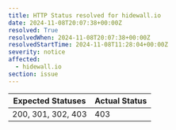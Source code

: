 ```yaml
---
title: HTTP Status resolved for hidewall.io
date: 2024-11-08T20:07:38+00:00Z
resolved: True
resolvedWhen: 2024-11-08T20:07:38+00:00Z
resolvedStartTime: 2024-11-08T11:28:04+00:00Z
severity: notice
affected:
  - hidewall.io
section: issue
---
```


| Expected Statuses | Actual Status  |
|-------------------|----------------|
| 200, 301, 302, 403 | 403 |
